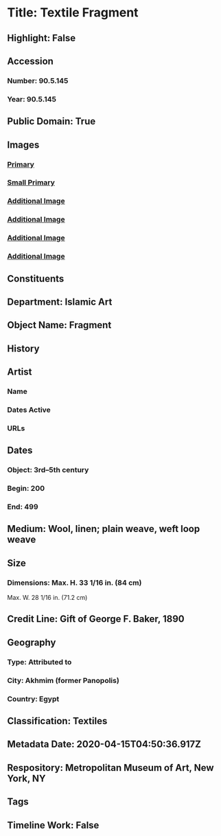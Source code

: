 # Title: Textile Fragment
## Highlight: False
## Accession
### Number: 90.5.145
### Year: 90.5.145
## Public Domain: True
## Images
### [Primary](https://images.metmuseum.org/CRDImages/is/original/TP271.jpg)
### [Small Primary](https://images.metmuseum.org/CRDImages/is/web-large/TP271.jpg)
### [Additional Image](https://images.metmuseum.org/CRDImages/is/original/2731.jpg)
### [Additional Image](https://images.metmuseum.org/CRDImages/is/original/AR87.jpg)
### [Additional Image](https://images.metmuseum.org/CRDImages/is/original/52049.jpg)
### [Additional Image](https://images.metmuseum.org/CRDImages/is/original/DN2731.jpg)
## Constituents
## Department: Islamic Art
## Object Name: Fragment
## History
## Artist
### Name
### Dates Active
### URLs
## Dates
### Object: 3rd–5th century
### Begin: 200
### End: 499
## Medium: Wool, linen; plain weave, weft loop weave
## Size
### Dimensions: Max. H. 33 1/16 in. (84 cm)
Max. W. 28 1/16 in. (71.2 cm)
## Credit Line: Gift of George F. Baker, 1890
## Geography
### Type: Attributed to
### City: Akhmim (former Panopolis)
### Country: Egypt
## Classification: Textiles
## Metadata Date: 2020-04-15T04:50:36.917Z
## Respository: Metropolitan Museum of Art, New York, NY
## Tags
## Timeline Work: False